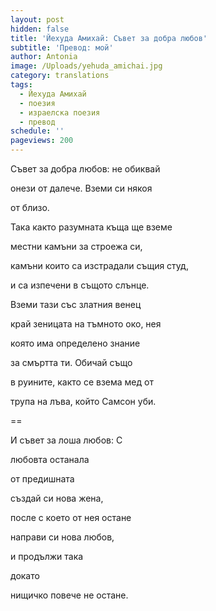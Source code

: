 ```yaml
---
layout: post
hidden: false
title: 'Йехуда Амихай: Съвет за добра любов'
subtitle: 'Превод: мой'
author: Antonia
image: /Uploads/yehuda_amichai.jpg
category: translations
tags:
  - Йехуда Амихай
  - поезия
  - израелска поезия
  - превод
schedule: ''
pageviews: 200
---
```

Съвет за добра любов: не обиквай

онези от далече. Вземи си някоя

от близо. 

Така както разумната къща ще вземе

местни камъни за строежа си,

камъни които са изстрадали същия студ,

и са изпечени в същото слънце.

Вземи тази със златния венец

край зеницата на тъмното око, нея

която има определено знание

за смъртта ти. Обичай също

в руините, както се взема мед от

трупа на лъва, който Самсон уби. 

\==

И съвет за лоша любов: С 

любовта останала 

от предишната 

създай си нова жена,

после с което от нея остане 

направи си нова любов,

и продължи така

докато 

нищичко повече не остане.
